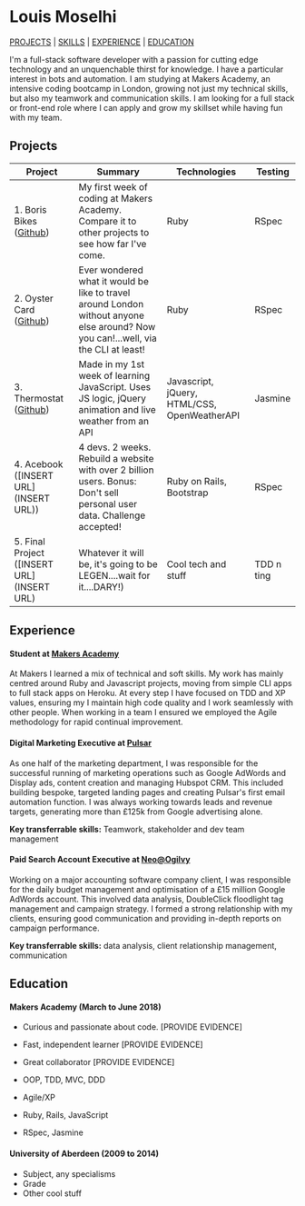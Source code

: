 # Louis Moselhi

[PROJECTS](#projects) | [SKILLS](#skills) | [EXPERIENCE](#experience) | [EDUCATION](#education)

I'm a full-stack software developer with a passion for cutting edge technology and an unquenchable thirst for knowledge. I have a particular interest in bots and automation. I am studying at Makers Academy, an intensive coding bootcamp in London, growing not just my technical skills, but also my teamwork and communication skills. I am looking for a full stack or front-end role where I can apply and grow my skillset while having fun with my team.

 ## Projects
 | Project       | Summary       | Technologies  | Testing |
 | ------------- |---------------| --------------|---------|
 | 1. Boris Bikes ([Github](https://github.com/Mozl/boris_bikes)) | My first week of coding at Makers Academy. Compare it to other projects to see how far I've come. |Ruby | RSpec |
 | 2. Oyster Card ([Github](https://github.com/Mozl/oyster-card))|Ever wondered what it would be like to travel around London without anyone else around? Now you can!...well, via the CLI at least! | Ruby | RSpec |
 | 3. Thermostat ([Github](https://github.com/Mozl/thermostat))| Made in my 1st week of learning JavaScript. Uses JS logic, jQuery animation and live weather from an API | Javascript, jQuery, HTML/CSS, OpenWeatherAPI | Jasmine |
 | 4. Acebook ([INSERT URL](INSERT URL))|4 devs. 2 weeks. Rebuild a website with over 2 billion users. Bonus: Don't sell personal user data. Challenge accepted!|Ruby on Rails, Bootstrap|RSpec|
 |5. Final Project ([INSERT URL](INSERT URL)|Whatever it will be, it's going to be LEGEN....wait for it....DARY!)|Cool tech and stuff|TDD n ting|

## Experience

#### Student at [Makers Academy](https://www.makersacademy.com/)

At Makers I learned a mix of technical and soft skills. My work has mainly centred around Ruby and Javascript projects, moving from simple CLI apps to full stack apps on Heroku. At every step I have focused on TDD and XP values, ensuring my I maintain high code quality and I work seamlessly with other people. When working in a team I ensured we employed the Agile methodology for rapid continual improvement.

#### Digital Marketing Executive at [Pulsar](https://www.pulsarplatform.com/)

As one half of the marketing department, I was responsible for the successful running of marketing operations such as Google AdWords and Display ads, content creation and managing Hubspot CRM. This included building bespoke, targeted landing pages and creating Pulsar's first email automation function. I was always working towards leads and revenue targets, generating more than £125k from Google advertising alone.

**Key transferrable skills:** Teamwork, stakeholder and dev team management

#### Paid Search Account Executive at [Neo@Ogilvy](https://www.neoogilvy.co.uk/)

Working on a major accounting software company client, I was responsible for the daily budget management and optimisation of a £15 million Google AdWords account. This involved data analysis, DoubleClick floodlight tag management and campaign strategy. I formed a strong relationship with my clients, ensuring good communication and providing in-depth reports on campaign performance.

**Key transferrable skills:** data analysis, client relationship management, communication


## Education

#### Makers Academy (March to June 2018)

- Curious and passionate about code. [PROVIDE EVIDENCE]
- Fast, independent learner [PROVIDE EVIDENCE]
- Great collaborator [PROVIDE EVIDENCE]

- OOP, TDD, MVC, DDD
- Agile/XP
- Ruby, Rails, JavaScript
- RSpec, Jasmine

#### University of Aberdeen (2009 to 2014)

- Subject, any specialisms
- Grade
- Other cool stuff
